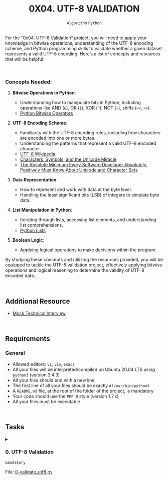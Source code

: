 <h1 align="center"><b>0X04. UTF-8 VALIDATION</b></h1>
<div align="center"><code>Algorithm</code> <code>Python</code></div>

<!-- <br>
<hr>
<h3><a href=>Notes</a></h3>
<hr> -->


<!--==================================================-->

<br>

<p>For the “0x04. UTF-8 Validation” project, you will need to apply your knowledge in bitwise operations, understanding of the UTF-8 encoding scheme, and Python programming skills to validate whether a given dataset represents a valid UTF-8 encoding. Here’s a list of concepts and resources that will be helpful:</p>

<br>

<h3>Concepts Needed:</h3>

<ol>
<li><p><strong>Bitwise Operations in Python</strong>:</p>

<ul>
<li>Understanding how to manipulate bits in Python, including operations like AND (<code>&amp;</code>), OR (<code>|</code>), XOR (<code>^</code>), NOT (<code>~</code>), shifts (<code>&lt;&lt;</code>, <code>&gt;&gt;</code>).</li>
<li><a href="https://wiki.python.org/moin/BitwiseOperators" title="Python Bitwise Operators" target="_blank">Python Bitwise Operators</a></li>
</ul></li>
<li><p><strong>UTF-8 Encoding Scheme</strong>:</p>

<ul>
<li>Familiarity with the UTF-8 encoding rules, including how characters are encoded into one or more bytes.</li>
<li>Understanding the patterns that represent a valid UTF-8 encoded character.</li>
<li><a href="https://en.wikipedia.org/wiki/UTF-8" title="UTF-8 Wikipedia" target="_blank">UTF-8 Wikipedia</a></li>
<li><a href="https://www.youtube.com/watch?v=MijmeoH9LT4" title="Characters, Symbols, and the Unicode Miracle" target="_blank">Characters, Symbols, and the Unicode Miracle</a></li>
<li><a href="https://www.joelonsoftware.com/2003/10/08/the-absolute-minimum-every-software-developer-absolutely-positively-must-know-about-unicode-and-character-sets-no-excuses/" title="The Absolute Minimum Every Software Developer Absolutely, Positively Must Know About Unicode and Character Sets" target="_blank">The Absolute Minimum Every Software Developer Absolutely, Positively Must Know About Unicode and Character Sets</a></li>
</ul></li>
<li><p><strong>Data Representation</strong>:</p>

<ul>
<li>How to represent and work with data at the byte level.</li>
<li>Handling the least significant bits (LSB) of integers to simulate byte data.</li>
</ul></li>
<li><p><strong>List Manipulation in Python</strong>:</p>

<ul>
<li>Iterating through lists, accessing list elements, and understanding list comprehensions.</li>
<li><a href="https://docs.python.org/3/tutorial/datastructures.html#more-on-lists" title="Python Lists" target="_blank">Python Lists</a></li>
</ul></li>
<li><p><strong>Boolean Logic</strong>:</p>

<ul>
<li>Applying logical operations to make decisions within the program.</li>
</ul></li>
</ol>

<p>By studying these concepts and utilizing the resources provided, you will be equipped to tackle the UTF-8 validation project, effectively applying bitwise operations and logical reasoning to determine the validity of UTF-8 encoded data.</p>


<br>

## Additional Resource
<ul>
<li><a href="https://intranet.alxswe.com/rltoken/X1lZqipeyegt8pbQ9aXSFQ" target="_blank" title="Mock Technical Interview">Mock Technical Interview</a></li>
</ul>


<!--==================================================-->
<br>

## Requirements
<h3>General</h3>

- Allowed editors: <code>vi</code>, <code>vim</code>, <code>emacs</code>
- All your files will be interpreted/compiled on Ubuntu 20.04 LTS using <code>python3</code> (version 3.4.3)
- All your files should end with a new line
- The first line of all your files should be exactly <code>#!/usr/bin/python3</code>
- A <code>README.md</code> file, at the root of the folder of the project, is mandatory
- Your code should use the <code>PEP 8</code> style (version 1.7.x)
- All your files must be executable

<!--==================================================-->
<br>

## Tasks
<details>
<summary>

### 0. UTF-8 Validation
`mandatory`

File: [0-validate_utf8.py]()
</summary>

<p>Write a method that determines if a given data set represents a valid UTF-8 encoding.</p>

<ul>
<li>Prototype: <code>def validUTF8(data)</code></li>
<li>Return: <code>True</code> if data is a valid UTF-8 encoding, else return <code>False</code></li>
<li>A character in UTF-8 can be 1 to 4 bytes long</li>
<li>The data set can contain multiple characters</li>
<li>The data will be represented by a list of integers</li>
<li>Each integer represents 1 byte of data, therefore you only need to handle the 8 least significant bits of each integer</li>
</ul>

<pre><code>carrie@ubuntu:~/0x04-utf8_validation$ cat 0-main.py
#!/usr/bin/python3
"""
Main file for testing
"""

validUTF8 = __import__('0-validate_utf8').validUTF8

data = [65]
print(validUTF8(data))

data = [80, 121, 116, 104, 111, 110, 32, 105, 115, 32, 99, 111, 111, 108, 33]
print(validUTF8(data))

data = [229, 65, 127, 256]
print(validUTF8(data))

carrie@ubuntu:~/0x04-utf8_validation$
</code></pre>

<pre><code>carrie@ubuntu:~/0x04-utf8_validation$ ./0-main.py
True
True
False
carrie@ubuntu:~/0x04-utf8_validation$
</code></pre>


</details>

